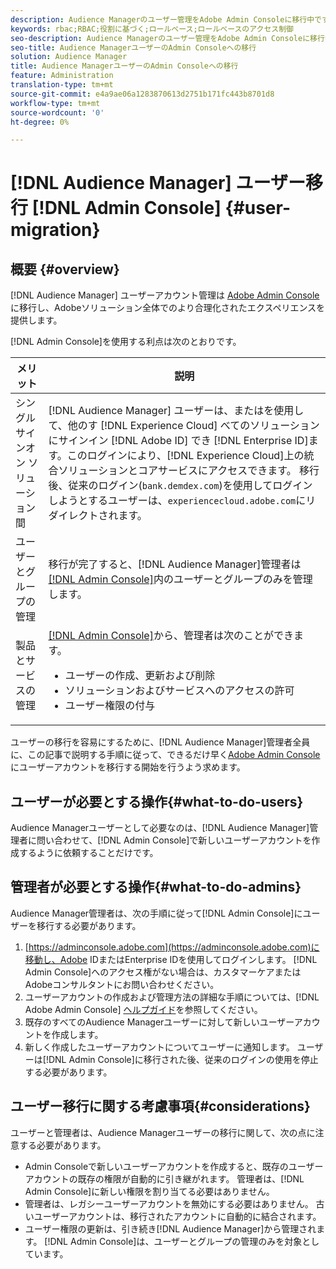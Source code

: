 ```yaml
---
description: Audience Managerのユーザー管理をAdobe Admin Consoleに移行中です。 この記事では、ユーザー移行の準備に必要な作業と、移行が完了した後の変更点について説明します。
keywords: rbac;RBAC;役割に基づく;ロールベース;ロールベースのアクセス制御
seo-description: Audience Managerのユーザー管理をAdobe Admin Consoleに移行中です。 この記事では、ユーザー移行の準備に必要な作業と、移行が完了した後の変更点について説明します。
seo-title: Audience ManagerユーザーのAdmin Consoleへの移行
solution: Audience Manager
title: Audience ManagerユーザーのAdmin Consoleへの移行
feature: Administration
translation-type: tm+mt
source-git-commit: e4a9ae06a1283870613d2751b171fc443b8701d8
workflow-type: tm+mt
source-wordcount: '0'
ht-degree: 0%

---
```



# [!DNL Audience Manager] ユーザー移行  [!DNL Admin Console] {#user-migration}

## 概要 {#overview}

[!DNL Audience Manager] ユーザーアカウント管理は [Adobe Admin Console](https://helpx.adobe.com/jp/enterprise/using/admin-console.html)に移行し、Adobeソリューション全体でのより合理化されたエクスペリエンスを提供します。

[!DNL Admin Console]を使用する利点は次のとおりです。

| メリット | 説明 |
|---|---|
| シングルサインオン ソリューション間 | [!DNL Audience Manager] ユーザーは、またはを使用して、他のす [!DNL Experience Cloud] べてのソリューションにサインイン [!DNL Adobe ID] でき [!DNL Enterprise ID]ます。このログインにより、[!DNL Experience Cloud]上の統合ソリューションとコアサービスにアクセスできます。 移行後、従来のログイン(`bank.demdex.com`)を使用してログインしようとするユーザーは、`experiencecloud.adobe.com`にリダイレクトされます。 |
| ユーザーとグループの管理 | 移行が完了すると、[!DNL Audience Manager]管理者は[[!DNL Admin Console]](http://adminconsole.adobe.com/enterprise/)内のユーザーとグループのみを管理します。 |
| 製品とサービスの管理 | [[!DNL Admin Console]](http://adminconsole.adobe.com/enterprise/)から、管理者は次のことができます。 <ul><li>ユーザーの作成、更新および削除</li><li>ソリューションおよびサービスへのアクセスの許可</li><li>ユーザー権限の付与</li></ul> |

ユーザーの移行を容易にするために、[!DNL Audience Manager]管理者全員に、この記事で説明する手順に従って、できるだけ早く[Adobe Admin Console](https://helpx.adobe.com/enterprise/using/admin-console.html)にユーザーアカウントを移行する開始を行うよう求めます。

## ユーザーが必要とする操作{#what-to-do-users}

Audience Managerユーザーとして必要なのは、[!DNL Audience Manager]管理者に問い合わせて、[!DNL Admin Console]で新しいユーザーアカウントを作成するように依頼することだけです。

## 管理者が必要とする操作{#what-to-do-admins}

Audience Manager管理者は、次の手順に従って[!DNL Admin Console]にユーザーを移行する必要があります。

1. [https://adminconsole.adobe.com](https://adminconsole.adobe.com)に移動し、Adobe IDまたはEnterprise IDを使用してログインします。 [!DNL Admin Console]へのアクセス権がない場合は、カスタマーケアまたはAdobeコンサルタントにお問い合わせください。
2. ユーザーアカウントの作成および管理方法の詳細な手順については、[!DNL Adobe Admin Console] [ヘルプガイド](https://helpx.adobe.com/enterprise/admin-guide.html/enterprise/using/users.ug.html)を参照してください。
3. 既存のすべてのAudience Managerユーザーに対して新しいユーザーアカウントを作成します。
4. 新しく作成したユーザーアカウントについてユーザーに通知します。 ユーザーは[!DNL Admin Console]に移行された後、従来のログインの使用を停止する必要があります。

## ユーザー移行に関する考慮事項{#considerations}

ユーザーと管理者は、Audience Managerユーザーの移行に関して、次の点に注意する必要があります。

* Admin Consoleで新しいユーザーアカウントを作成すると、既存のユーザーアカウントの既存の権限が自動的に引き継がれます。 管理者は、[!DNL Admin Console]に新しい権限を割り当てる必要はありません。
* 管理者は、レガシーユーザーアカウントを無効にする必要はありません。 古いユーザーアカウントは、移行されたアカウントに自動的に結合されます。
* ユーザー権限の更新は、引き続き[!DNL Audience Manager]から管理されます。 [!DNL Admin Console]は、ユーザーとグループの管理のみを対象としています。
